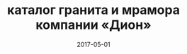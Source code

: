 ---
layout: 'post'
title:  "каталог гранита и мрамора компании «Дион»"
permalink: /print/dion
preview-image: "/img/previews/file.png"
date:   2017-05-01
date-display: 'май 2017'
tags: ["полиграфия"] 
---